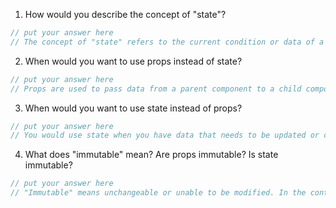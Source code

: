 1. How would you describe the concept of "state"?

```js
// put your answer here
// The concept of "state" refers to the current condition or data of a particular component in a software system.
```

2. When would you want to use props instead of state?

```js
// put your answer here
// Props are used to pass data from a parent component to a child component.
```

3. When would you want to use state instead of props?

```js
// put your answer here
// You would use state when you have data that needs to be updated or changed based on user interactions or other events.
```

4. What does "immutable" mean? Are props immutable? Is state immutable?

```js
// put your answer here
// "Immutable" means unchangeable or unable to be modified. In the context of React, immutability is an important concept because it helps to prevent unintended side effects and makes it easier to reason about data changes. Props are immutable, which means that they cannot be modified by the child component that receives them.
```
